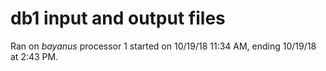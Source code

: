 # db1 input and output files
Ran on _bayanus_ processor 1 started on 10/19/18 11:34 AM, ending 10/19/18 at 2:43 PM.
